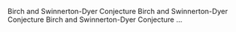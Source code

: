 Birch and Swinnerton-Dyer Conjecture
Birch and Swinnerton-Dyer Conjecture
Birch and Swinnerton-Dyer Conjecture
...
